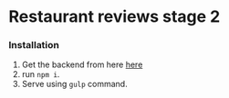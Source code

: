 # Restaurant reviews stage 2

### Installation
1. Get the backend from here [here](https://github.com/udacity/mws-restaurant-stage-2)
2. run `npm i`.
3. Serve using `gulp` command.

